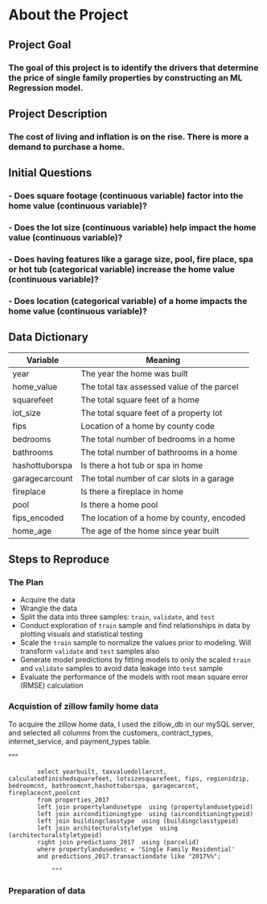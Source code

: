 # About the Project

## Project Goal

###  The goal of this project is to identify the drivers that determine the price of single family properties by constructing an ML Regression model. 

## Project Description

### The cost of living and inflation is on the rise. There is more a demand to purchase a home.

## Initial Questions

### - Does square footage (continuous variable) factor into the home value (continuous variable)?


### - Does the lot size (continuous variable) help impact the home value (continuous variable)?


### - Does having features like a garage size, pool, fire place, spa or hot tub (categorical variable) increase the home value (continuous variable)?


### - Does location (categorical variable) of a home impacts the home value (continuous variable)?

## Data Dictionary

|   Variable     |                  Meaning                   |
| -------------- | ------------------------------------------ |
| year           | The year the home was built                |
| home_value     | The total tax assessed value of the parcel |
| squarefeet     | The total square feet of a home            |
| lot_size       | The total square feet of a property lot    |
| fips           | Location of a home by county code          |
| bedrooms       | The total number of bedrooms in a home     |
| bathrooms      | The total number of bathrooms in a home    |
| hashottuborspa | Is there a hot tub or spa in home          |
| garagecarcount | The total number of car slots in a garage  |
| fireplace      | Is there a fireplace in home               |
| pool           | Is there a home pool                       |
| fips_encoded   | The location of a home by county, encoded  |
| home_age       | The age of the home since year built       |


## Steps to Reproduce

### The Plan
- Acquire the data
- Wrangle the data
- Split the data into three samples: `train`, `validate`, and `test`
- Conduct exploration of `train` sample and find relationships in data by plotting visuals and statistical testing
- Scale the `train` sample to normalize the values prior to modeling. Will transform `validate` and `test` samples also
- Generate model predictions by fitting models to only the scaled `train` and `validate` samples to avoid data leakage into `test` sample
- Evaluate the performance of the models with root mean square error (RMSE) calculation

### Acquistion of zillow family home data

To acquire the zillow home data, I used the zillow_db in our mySQL server, and selected all columns from the customers, contract_types, internet_service, and payment_types table. 

"""

            select yearbuilt, taxvaluedollarcnt, calculatedfinishedsquarefeet, lotsizesquarefeet, fips, regionidzip, bedroomcnt, bathroomcnt,hashottuborspa, garagecarcnt, fireplacecnt,poolcnt
            from properties_2017 
            left join propertylandusetype  using (propertylandusetypeid)
            left join airconditioningtype  using (airconditioningtypeid)
            left join buildingclasstype  using (buildingclasstypeid)
            left join architecturalstyletype  using (architecturalstyletypeid)
            right join predictions_2017  using (parcelid)
            where propertylandusedesc = 'Single Family Residential'
            and predictions_2017.transactiondate like "2017%%";
                
                """

### Preparation of data

